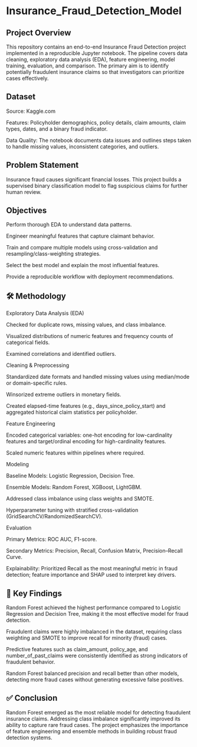 # Insurance_Fraud_Detection_Model

## Project Overview

This repository contains an end-to-end Insurance Fraud Detection project implemented in a reproducible Jupyter notebook. The pipeline covers data cleaning, exploratory data analysis (EDA), feature engineering, model training, evaluation, and comparison. The primary aim is to identify potentially fraudulent insurance claims so that investigators can prioritize cases effectively.

## Dataset

Source: Kaggle.com

Features: Policyholder demographics, policy details, claim amounts, claim types, dates, and a binary fraud indicator.

Data Quality: The notebook documents data issues and outlines steps taken to handle missing values, inconsistent categories, and outliers.

## Problem Statement

Insurance fraud causes significant financial losses. This project builds a supervised binary classification model to flag suspicious claims for further human review.

## Objectives

Perform thorough EDA to understand data patterns.

Engineer meaningful features that capture claimant behavior.

Train and compare multiple models using cross-validation and resampling/class-weighting strategies.

Select the best model and explain the most influential features.

Provide a reproducible workflow with deployment recommendations.

## 🛠 Methodology
Exploratory Data Analysis (EDA)

Checked for duplicate rows, missing values, and class imbalance.

Visualized distributions of numeric features and frequency counts of categorical fields.

Examined correlations and identified outliers.

Cleaning & Preprocessing

Standardized date formats and handled missing values using median/mode or domain-specific rules.

Winsorized extreme outliers in monetary fields.

Created elapsed-time features (e.g., days_since_policy_start) and aggregated historical claim statistics per policyholder.

Feature Engineering

Encoded categorical variables: one-hot encoding for low-cardinality features and target/ordinal encoding for high-cardinality features.

Scaled numeric features within pipelines where required.

Modeling

Baseline Models: Logistic Regression, Decision Tree.

Ensemble Models: Random Forest, XGBoost, LightGBM.

Addressed class imbalance using class weights and SMOTE.

Hyperparameter tuning with stratified cross-validation (GridSearchCV/RandomizedSearchCV).

Evaluation

Primary Metrics: ROC AUC, F1-score.

Secondary Metrics: Precision, Recall, Confusion Matrix, Precision–Recall Curve.

Explainability: Prioritized Recall as the most meaningful metric in fraud detection; feature importance and SHAP used to interpret key drivers.

## 📑 Key Findings

Random Forest achieved the highest performance compared to Logistic Regression and Decision Tree, making it the most effective model for fraud detection.

Fraudulent claims were highly imbalanced in the dataset, requiring class weighting and SMOTE to improve recall for minority (fraud) cases.

Predictive features such as claim_amount, policy_age, and number_of_past_claims were consistently identified as strong indicators of fraudulent behavior.

Random Forest balanced precision and recall better than other models, detecting more fraud cases without generating excessive false positives.

## ✅ Conclusion

Random Forest emerged as the most reliable model for detecting fraudulent insurance claims. Addressing class imbalance significantly improved its ability to capture rare fraud cases. The project emphasizes the importance of feature engineering and ensemble methods in building robust fraud detection systems.
